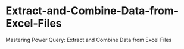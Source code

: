 # Extract-and-Combine-Data-from-Excel-Files
Mastering Power Query: Extract and Combine Data from Excel Files
